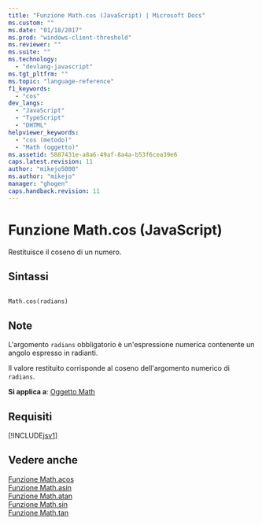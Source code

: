 ```yaml
---
title: "Funzione Math.cos (JavaScript) | Microsoft Docs"
ms.custom: ""
ms.date: "01/18/2017"
ms.prod: "windows-client-threshold"
ms.reviewer: ""
ms.suite: ""
ms.technology: 
  - "devlang-javascript"
ms.tgt_pltfrm: ""
ms.topic: "language-reference"
f1_keywords: 
  - "cos"
dev_langs: 
  - "JavaScript"
  - "TypeScript"
  - "DHTML"
helpviewer_keywords: 
  - "cos (metodo)"
  - "Math (oggetto)"
ms.assetid: 5887431e-a8a6-49af-8a4a-b53f6cea39e6
caps.latest.revision: 11
author: "mikejo5000"
ms.author: "mikejo"
manager: "ghogen"
caps.handback.revision: 11
---
```

# Funzione Math.cos (JavaScript)
Restituisce il coseno di un numero.  
  
## Sintassi  
  
```  
  
Math.cos(radians)   
```  
  
## Note  
 L'argomento `radians` obbligatorio è un'espressione numerica contenente un angolo espresso in radianti.  
  
 Il valore restituito corrisponde al coseno dell'argomento numerico di `radians`.  
  
 **Si applica a**: [Oggetto Math](../../javascript/reference/math-object-javascript.md)  
  
## Requisiti  
 [!INCLUDE[jsv1](../../javascript/misc/includes/jsv1-md.md)]  
  
## Vedere anche  
 [Funzione Math.acos](../../javascript/reference/math-acos-function-javascript.md)   
 [Funzione Math.asin](../../javascript/reference/math-asin-function-javascript.md)   
 [Funzione Math.atan](../../javascript/reference/math-atan-function-javascript.md)   
 [Funzione Math.sin](../../javascript/reference/math-sin-function-javascript.md)   
 [Funzione Math.tan](../../javascript/reference/math-tan-function-javascript.md)